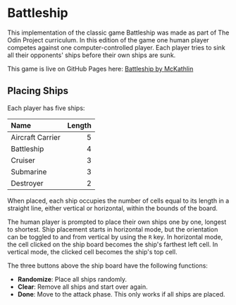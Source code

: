 # Battleship

This implementation of the classic game Battleship was made as part of The Odin Project curriculum.
In this edition of the game one human player competes against one computer-controlled player.
Each player tries to sink all their opponents' ships before their own ships are sunk.

This game is live on GitHub Pages here: [Battleship by McKathlin](https://mckathlin.github.io/battleship)

## Placing Ships

Each player has five ships:

| Name             | Length |
| :--------------- | -----: |
| Aircraft Carrier |     5  |
| Battleship       |     4  |
| Cruiser          |     3  |
| Submarine        |     3  |
| Destroyer        |     2  |

When placed, each ship occupies the number of cells equal to its length in a straight line,
either vertical or horizontal, within the bounds of the board.

The human player is prompted to place their own ships one by one, longest to shortest.
Ship placement starts in horizontal mode, but the orientation can be toggled to and from vertical
by using the `R` key. In horizontal mode, the cell clicked on the ship board becomes the
ship's farthest left cell. In vertical mode, the clicked cell becomes the ship's top cell.

The three buttons above the ship board have the following functions:
* **Randomize**: Place all ships randomly.
* **Clear**: Remove all ships and start over again.
* **Done**: Move to the attack phase. This only works if all ships are placed.
